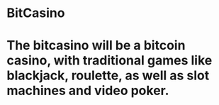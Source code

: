 # BitCasino
# The bitcasino will be a bitcoin casino, with traditional games like blackjack, roulette, as well as slot machines and video poker.
